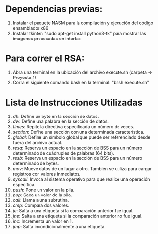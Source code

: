 # Dependencias previas:
1. Instalar el paquete NASM para la compilación y ejecución del código ensamblador x86
2. Instalar tkinter: "sudo apt-get install python3-tk" para mostrar las imagenes procesadas en interfaz

# Para correr el RSA:
1. Abra una terminal en la ubicación del archivo execute.sh (carpeta -> Proyecto_1)
2. Corra el siguiente comando bash en la terminal: "bash execute.sh"

# Lista de Instrucciones Utilizadas
1. *db*: Define un byte en la sección de datos.
2. *dw*: Define una palabra en la sección de datos.
3. *times*: Repite la directiva especificada un número de veces.
4. *section*: Define una sección con una determinada característica.
5. *global*: Define un símbolo global que puede ser referenciado desde fuera del archivo actual.
6. *resq*: Reserva un espacio en la sección de BSS para un número determinado de cuádruples de palabras (64 bits).
7. *resb*: Reserva un espacio en la sección de BSS para un número determinado de bytes.
8. *mov*: Mueve datos de un lugar a otro. También se utiliza para cargar registros con valores inmediatos.
9. *syscall*: Invoca al sistema operativo para que realice una operación específica.
10. *push*: Pone un valor en la pila.
11. *pop*: Saca un valor de la pila.
12. *call*: Llama a una subrutina.
13. *cmp*: Compara dos valores.
14. *je*: Salta a una etiqueta si la comparación anterior fue igual.
15. *jne*: Salta a una etiqueta si la comparación anterior no fue igual.
16. *inc*: Incrementa un valor en 1.
17. *jmp*: Salta incondicionalmente a una etiqueta.
